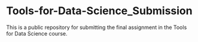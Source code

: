 # Tools-for-Data-Science_Submission
This is a public repository for submitting the final assignment in the Tools for Data Science course. 
